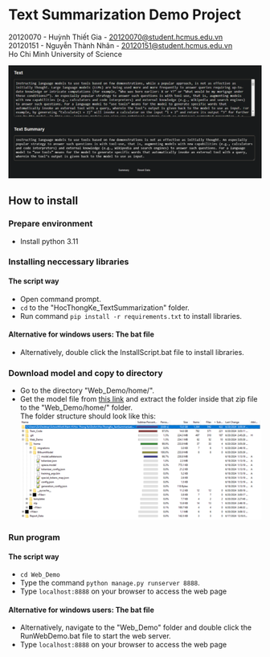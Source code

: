 # Text Summarization Demo Project
20120070 - Huỳnh Thiết Gia - 20120070@student.hcmus.edu.vn  
20120151 - Nguyễn Thành Nhân - 20120151@student.hcmus.edu.vn    
Ho Chi Minh University of Science  
  
![Image](./Report_Data/DemoIMG.png)  
## How to install 
### Prepare environment
* Install python 3.11
### Installing neccessary libraries
#### The script way
* Open command prompt.
* `cd` to the "HocThongKe_TextSummarization" folder.  
* Run command `pip install -r requirements.txt` to install libraries.  
#### Alternative for windows users: The bat file
* Alternatively, double click the InstallScript.bat file to install libraries.
### Download model and copy to directory
* Go to the directory "Web_Demo/home/".
* Get the model file from [this link](https://studenthcmusedu-my.sharepoint.com/:u:/g/personal/20120070_student_hcmus_edu_vn/EewqtGi8wTJOmvuzib5eTLUBzJDVPDl5B-2Dz6Zip3wyGA?e=Hd0IjA) and extract the folder inside that zip file to the "Web_Demo/home/" folder.  
The folder structure should look like this:  
![Image](./Report_Data/InstallBillsum.png)  
### Run program
#### The script way
* `cd Web_Demo` 
* Type the command `python manage.py runserver 8888`.
* Type `localhost:8888` on your browser to access the web page 
#### Alternative for windows users: The bat file
* Alternatively, navigate to the "Web_Demo" folder and double click the RunWebDemo.bat file to start the web server.  
* Type `localhost:8888` on your browser to access the web page 
